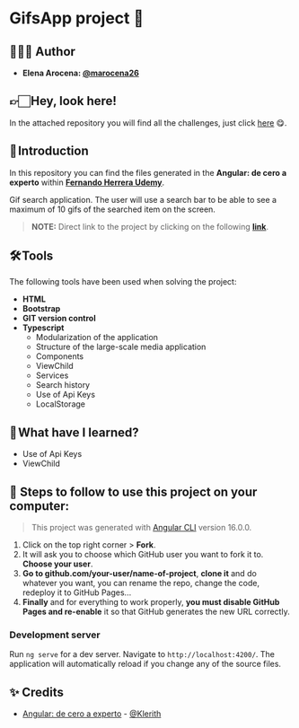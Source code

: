 # GifsApp project 🤖​

## 👩🏻‍💻 Author 

- **Elena Arocena: [@marocena26](https://github.com/marocena26)**

## 👉🏻 Hey, look here! 

In the attached repository you will find all the challenges, just click [here](https://github.com/marocena26/Angular-from-zero-to-expert) 😋.

## 🚀 Introduction

In this repository you can find the files generated in the **Angular: de cero a experto** within **[Fernando Herrera Udemy](https://www.udemy.com/course/angular-fernando-herrera/)**.

Gif search application. The user will use a search bar to be able to see a maximum of 10 gifs of the searched item on the screen. 

> **NOTE:** Direct link to the project by clicking on the following **[link](https://gifs-app-marocena26.netlify.app/)**.

## 🛠️ Tools

The following tools have been used when solving the project:

- **HTML**
- **Bootstrap**
- **GIT version control**
- **Typescript**
  - Modularization of the application
  - Structure of the large-scale media application
  - Components
  - ViewChild
  - Services
  - Search history
  - Use of Api Keys
  - LocalStorage

## 📖 What have I learned?

- Use of Api Keys
- ViewChild
  
## 💾 Steps to follow to use this project on your computer:

> This project was generated with [Angular CLI](https://github.com/angular/angular-cli) version 16.0.0.

1. Click on the top right corner > **Fork**.
2. It will ask you to choose which GitHub user you want to fork it to. **Choose your user**.
3. **Go to github.com/your-user/name-of-project**, **clone it** and do whatever you want, you can rename the repo, change the code, redeploy it to GitHub Pages...
4. **Finally** and for everything to work properly, **you must disable GitHub Pages and re-enable** it so that GitHub generates the new URL correctly.

### Development server

Run `ng serve` for a dev server. Navigate to `http://localhost:4200/`. The application will automatically reload if you change any of the source files.

## ✨ Credits

- [Angular: de cero a experto](https://www.udemy.com/course/angular-fernando-herrera/) - [@Klerith](https://github.com/Klerith)
